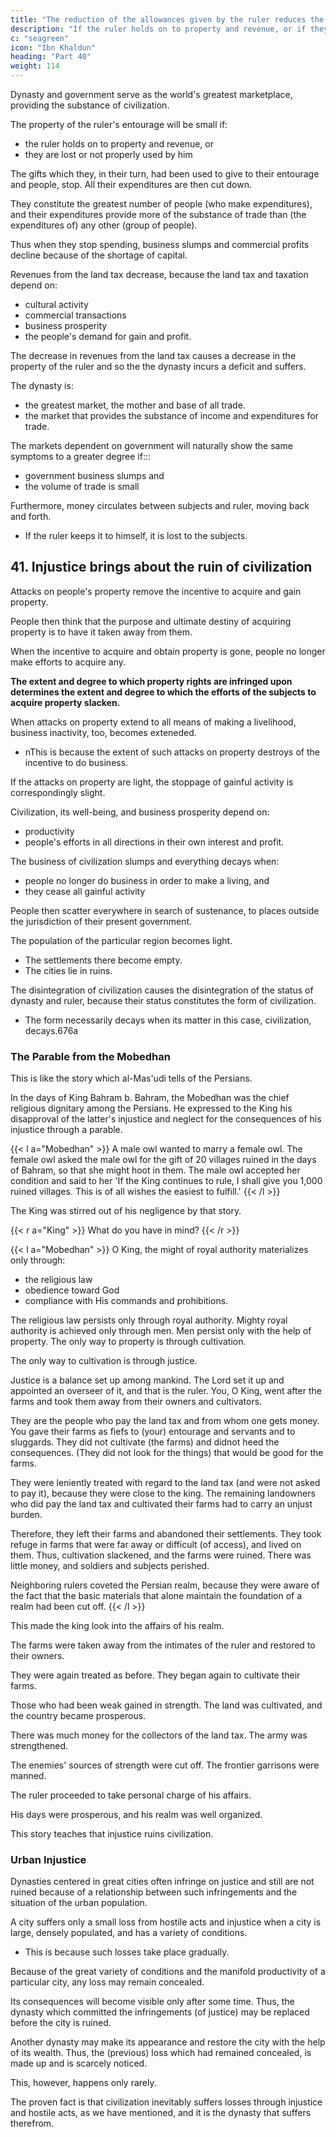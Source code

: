 ```yaml
---
title: "The reduction of the allowances given by the ruler reduces the tax revenue"
description: "If the ruler holds on to property and revenue, or if they are lost or not properly used by him, then the property in the possession of the ruler's entourage will be small"
c: "seagreen"
icon: "Ibn Khaldun"
heading: "Part 40"
weight: 114
---
```



<!-- 674 -->
Dynasty and government serve as the world's greatest marketplace, providing the substance of civilization. 

The property of the ruler's entourage will be small if:
- the ruler holds on to property and revenue, or
- they are lost or not properly used by him

The gifts which they, in their turn, had been used to give to their entourage and people, stop. All their expenditures are then cut down. 

They constitute the greatest number of people (who make expenditures), and their expenditures provide more of the substance of trade than (the expenditures of) any other (group of people).

Thus when they stop spending, business slumps and commercial profits decline because of the shortage of capital. 

Revenues from the land tax decrease, because the land tax and taxation depend on:
- cultural activity
- commercial transactions
- business prosperity
- the people's demand for gain and profit. 


The decrease in revenues from the land tax causes a decrease in the property of the ruler and so the the dynasty incurs a deficit and suffers.

The dynasty is:
- the greatest market, the mother and base of all trade.
- the market that provides the substance of income and expenditures for trade. 

The markets dependent on government will naturally show the same symptoms to a greater degree if:::
- government business slumps and
- the volume of trade is small

Furthermore, money circulates between subjects and ruler, moving back and forth.
- If the ruler keeps it to himself, it is lost to the subjects.
<!-- This is how God proceeds with His servants. -->


## 41. Injustice brings about the ruin of civilization

Attacks on people's property remove the incentive to acquire and gain property.

People then think that the purpose and ultimate destiny of acquiring property is to have it taken away from them. 

When the incentive to acquire and obtain property is gone, people no longer make efforts to acquire any. 

**The extent and degree to which property rights are infringed upon determines the extent and degree to which the efforts of the subjects to acquire property slacken.** 

When attacks on property extend to all means of making a livelihood, business inactivity, too, becomes exteneded.
- nThis is because the extent of such attacks on property destroys of the incentive to do business. 

If the attacks on property are light, the stoppage of gainful activity is correspondingly slight.

Civilization, its well-being, and business prosperity depend on:
- productivity 
- people's efforts in all directions in their own interest and profit. 


The business of civilization slumps and everything decays when:
- people no longer do business in order to make a living, and
- they cease all gainful activity

People then scatter everywhere in search of sustenance, to places outside the jurisdiction of their present government. 

The population of the particular region becomes light. 
- The settlements there become empty. 
- The cities lie in ruins. 


The disintegration of civilization causes the disintegration of the status of dynasty and ruler, because their status constitutes the form of civilization.
- The form necessarily decays when its matter in this case, civilization, decays.676a



### The Parable from the Mobedhan

This is like the story which al-Mas'udi tells of the Persians. <!-- 677 --> 

In the days of King Bahram b. Bahram, the Mobedhan was the chief religious dignitary among the Persians. He expressed to the King his disapproval of the latter's injustice and neglect for the consequences of his injustice through a parable. 

<!-- He did this through a parable, which he placed in the mouth of an owl. The King, hearing the cry of (an owl), asked (the Mobedhan) whether he understood what it was saying.

The Mobedhan replied:  -->

{{< l a="Mobedhan" >}}
A male owl wanted to marry a female owl. The female owl asked the male owl for the gift of 20 villages ruined in the days of Bahram, so that she might hoot in them. The male owl accepted her condition and said to her 'If the King continues to rule, I shall give you 1,000 ruined villages. This is of all wishes the easiest to fulfill.'
{{< /l >}}


The King was stirred out of his negligence by that story. 

{{< r a="King" >}}
What do you have in mind? 
{{< /r >}}


{{< l a="Mobedhan" >}}
O King, the might of royal authority materializes only through:
- the religious law
- obedience toward God
- compliance with His commands and prohibitions. 

The religious law persists only through royal authority. Mighty royal authority is achieved only through men. Men persist only with the help of property. The only way to property is through cultivation. 

The only way to cultivation is through justice. 

Justice is a balance set up among mankind. The Lord set it up and appointed an overseer of it, and that is the ruler. You, O King, went after the farms and took them away from their owners and cultivators. 

They are the people who pay the land tax and from whom one gets money. You gave their farms as fiefs to (your) entourage and servants and to sluggards. They did not cultivate (the farms) and didnot heed the consequences. (They did not look for the things) that would be good for the farms. 

They were leniently treated with regard to the land tax (and were not asked to pay it), because they were close to the king. The remaining landowners who did pay the land tax and cultivated their farms had to carry an unjust burden.

Therefore, they left their farms and abandoned their settlements. They took refuge in farms that were far away or difficult (of access), and lived on them. Thus, cultivation slackened, and the farms were ruined. There was little money, and soldiers and subjects perished. 

Neighboring rulers coveted the Persian realm, because they were aware of the fact that the basic materials that alone maintain the foundation of a realm had been cut off.
{{< /l >}}

This made the king look into the affairs of his realm. 

The farms were taken away from the intimates of the ruler and restored to their owners. 

They were again treated as before. They began again to cultivate their farms. 

Those who had been weak gained in strength. The land was cultivated, and the country became prosperous. 

There was much money for the collectors of the land tax. The army was strengthened. 

The enemies' sources of strength were cut off. The frontier garrisons were manned. 

The ruler proceeded to take personal charge of his affairs. 

His days were prosperous, and his realm was well organized.

This story teaches that injustice ruins civilization. 

<!-- The ruin of civilization has as its consequence the complete destruction of the dynasty.  -->

### Urban Injustice

Dynasties centered in great cities often infringe on justice and still are not ruined because of a relationship between such infringements and the situation of the urban population.

A city suffers only a small loss from hostile acts and injustice when a city is large, densely populated, and has a variety of conditions.
- This is because such losses take place gradually.

Because of the great variety of conditions and the manifold productivity of a particular city, any loss may remain concealed. 

Its consequences will become visible only after some time. Thus, the dynasty which committed the infringements (of justice) may be replaced before the city is ruined. 

Another dynasty may make its appearance and restore the city with the help of its wealth. Thus, the (previous) loss which had remained concealed, is made up and is scarcely noticed. 

This, however, happens only rarely. 

The proven fact is that civilization inevitably suffers losses through injustice and hostile acts, as we have mentioned, and it is the dynasty that suffers therefrom.
